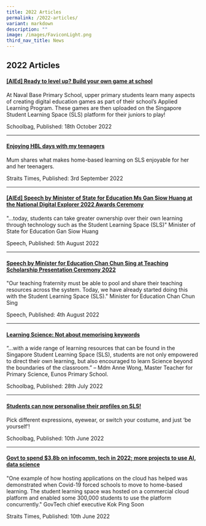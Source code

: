```yaml
---
title: 2022 Articles
permalink: /2022-articles/
variant: markdown
description: ""
image: /images/FaviconLight.png
third_nav_title: News
---
```

<h2>2022 Articles</h2>
<h4><a href="https://www.schoolbag.edu.sg/story/ready-to-level-up-build-your-own-game-at-school" rel="noopener noreferrer nofollow" target="_blank">[AIEd] Ready to level up? Build your own game at school</a></h4>
<p>At Naval Base Primary School, upper primary students learn many aspects
of creating digital education games as part of their school’s Applied Learning
Program. These games are then uploaded on the Singapore Student Learning
Space (SLS) platform for their juniors to play!</p>
<p>Schoolbag, Published: 18th October 2022</p>
<hr>
<h4><a href="https://www.straitstimes.com/singapore/parenting-education/viewpoint-enjoying-hbl-days-with-my-teenagers" rel="noopener noreferrer nofollow" target="_blank">Enjoying HBL days with my teenagers</a></h4>
<p>Mum shares what makes home-based learning on SLS enjoyable for her and
her teenagers.</p>
<p>Straits Times, Published: 3rd September 2022</p>
<hr>
<h4><a href="https://www.schoolbag.edu.sg/story/ready-to-level-up-build-your-own-game-at-school" rel="noopener noreferrer nofollow" target="_blank">[AIEd]  </a><a href="https://www.moe.gov.sg/news/speeches/20220805-speech-by-minister-of-state-for-education-ms-gan-siow-huang-at--the-national-digital-explorer-2022-awards-ceremony" rel="noopener noreferrer nofollow" target="_blank">Speech by Minister of State for Education Ms Gan Siow Huang at the National Digital Explorer 2022 Awards Ceremony</a></h4>
<p>"...today, students can take greater ownership over their own learning
through technology such as the Student Learning Space (SLS)" Minister of
State for Education Gan Siow Huang</p>
<p>Speech, Published: 5th August 2022</p>
<hr>
<h4><a href="https://www.moe.gov.sg/news/speeches/20220804-speech-by-minister-for-education-chan-chun-sing-at-teaching-scholarship-presentation-ceremony-2022-at-orchard-hotel-singapore" rel="noopener noreferrer nofollow" target="_blank">Speech by Minister for Education Chan Chun Sing at Teaching Scholarship Presentation Ceremony 2022</a></h4>
<p>"Our teaching fraternity must be able to pool and share their teaching
resources across the system. Today, we have already started doing this
with the Student Learning Space (SLS)." Minister for Education Chan Chun
Sing</p>
<p>Speech, Published: 4th August 2022</p>
<hr>
<h4><a href="https://www.schoolbag.edu.sg/story/learning-science-not-about-memorising-keywords" rel="noopener noreferrer nofollow" target="_blank">Learning Science: Not about memorising keywords</a></h4>
<p>“…with a wide range of learning resources that can be found in the Singapore
Student Learning Space (SLS), students are not only empowered to direct
their own learning, but also encouraged to learn Science beyond the boundaries
of the classroom.” – Mdm Anne Wong, Master Teacher for Primary Science,
Eunos Primary School.</p>
<p>Schoolbag, Published: 28th July 2022</p>
<hr>
<h4><a href="https://www.schoolbag.edu.sg/story/students-can-now-personalise-their-profiles-on-sls" rel="noopener noreferrer nofollow" target="_blank">Students can now personalise their profiles on SLS!</a></h4>
<p>Pick different expressions, eyewear, or switch your costume, and just
‘be yourself’!</p>
<p>Schoolbag, Published: 10th June 2022</p>
<hr>
<h4><a href="https://www.straitstimes.com/tech/tech-news/govt-to-spend-38b-on-infocomm-tech-in-2022-more-projects-to-use-ai-data-science" rel="noopener noreferrer nofollow" target="_blank">Govt to spend $3.8b on infocomm, tech in 2022; more projects to use AI, data science</a></h4>
<p>"One example of how hosting applications on the cloud has helped was demonstrated
when Covid-19 forced schools to move to home-based learning. The student
learning space was hosted on a commercial cloud platform and enabled some
300,000 students to use the platform concurrently." GovTech chief executive
Kok Ping Soon</p>
<p>Straits Times, Published: 10th June 2022</p>